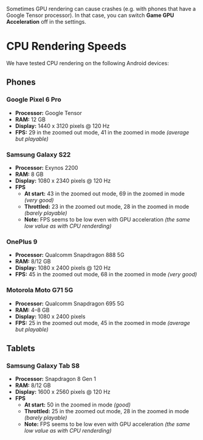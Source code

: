 Sometimes GPU rendering can cause crashes (e.g. with phones that have a Google Tensor processor). In that case, you can switch **Game GPU Acceleration** off in the settings.

# CPU Rendering Speeds

We have tested CPU rendering on the following Android devices:

## Phones

### Google Pixel 6 Pro
- **Processor:** Google Tensor
- **RAM:** 12 GB
- **Display:** 1440 x 3120 pixels @ 120 Hz
- **FPS:** 29 in the zoomed out mode, 41 in the zoomed in mode *(average but playable)*

### Samsung Galaxy S22
- **Processor:** Exynos 2200
- **RAM:** 8 GB
- **Display:** 1080 x 2340 pixels @ 120 Hz
- **FPS**
    - **At start:** 43 in the zoomed out mode, 69 in the zoomed in mode *(very good)*
    - **Throttled:** 23 in the zoomed out mode, 28 in the zoomed in mode *(barely playable)*
    - **Note:** FPS seems to be low even with GPU acceleration *(the same low value as with CPU renderding)*

### OnePlus 9
- **Processor:** Qualcomm Snapdragon 888 5G 
- **RAM:** 8/12 GB
- **Display:** 1080 x 2400 pixels @ 120 Hz
- **FPS:** 45 in the zoomed out mode, 68 in the zoomed in mode *(very good)*

### Motorola Moto G71 5G
- **Processor:** Qualcomm Snapdragon 695 5G
- **RAM:** 4–8 GB
- **Display:** 1080 x 2400 pixels
- **FPS:** 25 in the zoomed out mode, 45 in the zoomed in mode *(average but playable)*


## Tablets

### Samsung Galaxy Tab S8
- **Processor:** Snapdragon 8 Gen 1
- **RAM:** 8/12 GB
- **Display:** 1600 x 2560 pixels @ 120 Hz
- **FPS**
    - **At start:** 50 in the zoomed in mode *(good)*
    - **Throttled:** 25 in the zoomed out mode, 28 in the zoomed in mode *(barely playable)*
    - **Note:** FPS seems to be low even with GPU acceleration *(the same low value as with CPU renderding)*
